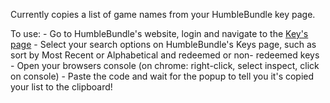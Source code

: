 Currently copies a list of game names from your HumbleBundle key page.

To use:
    - Go to HumbleBundle's website, login and navigate to the [Key's page](https://www.humblebundle.com/home/keys) 
    - Select your search options on HumbleBundle's Keys page, such as sort by Most Recent or Alphabetical and redeemed or non-            redeemed keys 
    - Open your browsers console (on chrome: right-click, select inspect, click on console)
    - Paste the code and wait for the popup to tell you it's copied your list to the clipboard!
	
